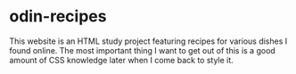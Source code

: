 # odin-recipes  
This website is an HTML study project featuring recipes for various dishes I found online. The most important thing I want to get out of this is a good amount of CSS knowledge later when I come back to style it.